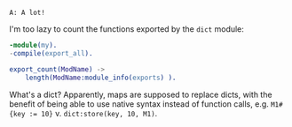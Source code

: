```A: A lot!```  

I'm too lazy to count the functions exported by the `dict` module:

```erlang
-module(my).
-compile(export_all).

export_count(ModName) ->
    length(ModName:module_info(exports) ).

```

What's a dict?  Apparently, maps are supposed to replace dicts, with the benefit of being able to use native syntax instead of function calls, e.g. `M1#{key := 10}` v. `dict:store(key, 10, M1)`.
